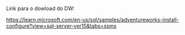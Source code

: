 Link para o dowload do DW:

https://learn.microsoft.com/en-us/sql/samples/adventureworks-install-configure?view=sql-server-ver15&tabs=ssms
